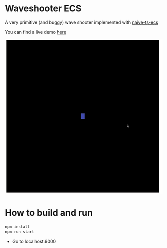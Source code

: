 # Waveshooter ECS
A very primitive (and buggy) wave shooter implemented with [naive-ts-ecs](https://github.com/Avokadoen/ts-ecs)

You can find a live demo [here](https://avokadoen.github.io/ts-ecs-waveshoot-deployed/)

![gameplay](waveshoot-gameplay.gif)

# How to build and run

```bash
npm install
npm run start
``` 
- Go to localhost:9000